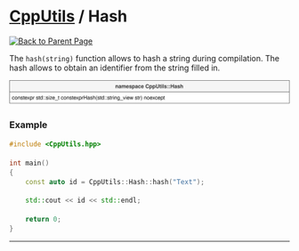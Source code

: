 # [CppUtils](../README.md) / Hash

[![Back to Parent Page](https://img.shields.io/badge/-Back_to_Parent_Page-blue?style=for-the-badge)](../README.md)

The ``hash(string)`` function allows to hash a string during compilation.
The hash allows to obtain an identifier from the string filled in.

<p align="center"><img src="resources/Hash.drawio.svg" alt="Hash diagram"/></p>

### Example
```cpp
#include <CppUtils.hpp>

int main()
{
	const auto id = CppUtils::Hash::hash("Text");

	std::cout << id << std::endl;

	return 0;
}
```

---
